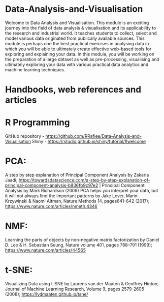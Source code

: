 # Data-Analysis-and-Visualisation

Welcome to Data Analysis and Visualisation. This module is an exciting journey into the field of data analysis & visualisation and its applicability to the research and industrial world. It teaches students to collect, select and model various data originated from publically available sources.
This module is perhaps one the best practical exercises in analysing data in which you will be able to ultimately create effective web-based tools for exploring and explaining your data. In this module, you will be working on the preparation of a large dataset as well as pre-processing, visualising and ultimately exploring your data with various practical data analytics and machine learning techniques.  

# Handbooks, web references and articles
 
# R Programming
GitHub repository - https://github.com/RRafiee/Data-Analysis-and-Visualisation 
Shiny - https://rstudio.github.io/shiny/tutorial/#welcome 
# PCA:
A step by step explanation of Principal Component Analysis by Zakaria Jaadi; https://towardsdatascience.com/a-step-by-step-explanation-of-principal-component-analysis-b836fb9c97e2 
| Principal Component Analysis by Mark Richardson (2009)
PCA helps you interpret your data, but it will not always find the important patterns by Jake Lever, Marin Krzywinski & Naomi Altman, Nature Methods 14, pages641–642 (2017); https://www.nature.com/articles/nmeth.4346 
# NMF:
Learning the parts of objects by non-negative matrix factorization by Daniel D. Lee & H. Sebastian Seung, Nature volume 401, pages 788–791 (1999); https://www.nature.com/articles/44565 
# t-SNE:
Visualizing Data using t-SNE by Laurens van der Maaten & Geoffrey Hinton; Journal of Machine Learning Research, Volume 9, pages 2579-2605 (2008); https://lvdmaaten.github.io/tsne/ 

